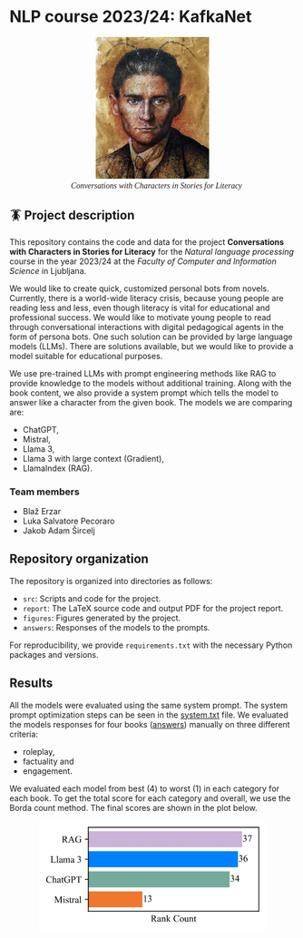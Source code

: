 # NLP course 2023/24: KafkaNet

<p align="center">
    <img src="figures/franc.jpg" width="200px"><br>
    <em style="font-family: Georgia;">
        🧙 Conversations with Characters in Stories for Literacy
    </em>
</p>

## 🪳 Project description

This repository contains the code and data for the project **Conversations with
Characters in Stories for Literacy** for the *Natural language processing*
course in the year 2023/24 at the *Faculty of Computer and Information Science*
in Ljubljana.

We would like to create quick, customized personal bots from novels. Currently,
there is a world-wide literacy crisis, because young people are reading less
and less, even though literacy is vital for educational and professional
success. We would like to motivate young people to read through conversational
interactions with digital pedagogical agents in the form of persona bots. One
such solution can be provided by large language models (LLMs). There are
solutions available, but we would like to provide a model suitable for
educational purposes.

We use pre-trained LLMs with prompt engineering methods like RAG to provide
knowledge to the models without additional training. Along with the book
content, we also provide a system prompt which tells the model to answer like
a character from the given book. The models we are comparing are:

- ChatGPT,
- Mistral,
- Llama 3,
- Llama 3 with large context (Gradient),
- LlamaIndex (RAG).

### Team members

- Blaž Erzar
- Luka Salvatore Pecoraro
- Jakob Adam Šircelj

## Repository organization

The repository is organized into directories as follows:

- `src`: Scripts and code for the project.
- `report`: The LaTeX source code and output PDF for the project report.
- `figures`: Figures generated by the project.
- `answers`: Responses of the models to the prompts.

For reproducibility, we provide `requirements.txt` with the necessary Python
packages and versions.

## Results

All the models were evaluated using the same system prompt. The system prompt
optimization steps can be seen in the [system.txt](answers/system.txt) file.
We evaluated the models responses for four books ([answers](answers)) manually
on three different criteria:

- roleplay,
- factuality and
- engagement.

We evaluated each model from best (4) to worst (1) in each category for each
book. To get the total score for each category and overall, we use the Borda
count method. The final scores are shown in the plot below.

<p align="center">
    <img src="figures/rank_count_final.png" width="400px" />
</p>
